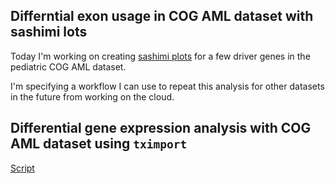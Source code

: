 ## Differntial exon usage in COG AML dataset with sashimi lots
Today I'm working on creating [sashimi plots](https://github.com/Xinglab/rmats2sashimiplot) for a few driver genes in the pediatric COG AML dataset. 

I'm specifying a workflow I can use to repeat this analysis for other datasets in the future from working on the cloud. 

## Differential gene expression analysis with COG AML dataset using ```tximport```
[Script](scripts/tximport-example.R)

